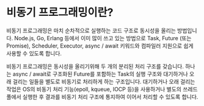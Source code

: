 # 비동기 프로그래밍이란?

비동기 프로그래밍은 마치    순차적으로 실행하는 코드 구조로 동시성을 올리는 방법입니다. Node.js, Go, Erlang 등에서 이미 많이 쓰고 있는 방법으로 Task, Future (또는 Promise), Scheduler, Executor, async / await 키워드와 컴파일러 지원으로 쉽게 사용할 수 있도록 합니다.&#x20;

비동기 프로그래밍은 동시성을 올리기위해 두 개의 분리된 처리 구조를 갖습니다. 하나는 async / await로 구조화된 Future를 포함하는 Task의 실행 구조와 대기하거나 오래 걸리는 일들을 별도로 비동기로 처리하게 하는 구조입니다. 대기하거나 오래 걸리는 작업은 OS의 비동기 처리 기능(epoll, kqueue, IOCP 등)을 사용하거나 별도의 쓰레드 풀에서 실행한 후 결과를 비동기 처리 구조에 통지하여 이어서 처리할 수 있도록 합니다.&#x20;
